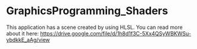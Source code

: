 # GraphicsProgramming_Shaders
This application has a scene created by using HLSL.
You can read more about it here: https://drive.google.com/file/d/1h8d1f3C-5Xx4QSyWBKWSu-ybdkkE_aAg/view
